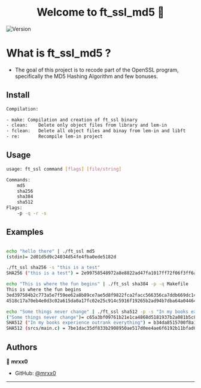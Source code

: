 <h1 align="center">Welcome to ft_ssl_md5 👋</h1>
<p>
  <img alt="Version" src="https://img.shields.io/badge/version-1.0-blue.svg?cacheSeconds=2592000" />
  </a>
</p>

<h1>What is ft_ssl_md5 ?</h1> 

<p>

* The goal of this project is to recode part of the OpenSSL program, specifically the MD5 Hashing Algorithm and few bonuses.

</p>


## Install

```sh
Compilation:

- make:	Compilation and creation of ft_ssl binary
- clean:	Delete only object files from library and lem-in
- fclean:	Delete all object files and binay from lem-in and libft
- re:		Recompile lem-in project

```

## Usage

```sh
usage: ft_ssl command [flags] [file/string]

Commands:
	md5
	sha256
	sha384
	sha512
Flags:
	-p -q -r -s
```
## Examples 

```sh

echo "hello there" | ./ft_ssl md5
(stdin)= 2d01d5d9c24034d54fe4fba0ede5182d

./ft_ssl sha256 -s "this is a test"
SHA256 ("this is a test") = 2e99758548972a8e8822ad47fa1017ff72f06f3ff6a016851f45c398732bc50c

echo "This is where the fun begins" | ./ft_ssl sha384 -p -q Makefile
This is where the fun begins
3ed397584b2c773a5e7f59ee62a8b89ce7ae5d8f9822fca2facc566356ca7ddb669dc14119fd8d097bb5f3f2b0e9f0be
4518c17a70eb4e0d3c02a615da0a17fc02e25c914c5916f19265b2ad94b7dba64a04464daed55646b85191a73285f86b

echo "Some things never change" | ./ft_ssl sha512 -p -s "In my books experience outrank everything" srcs/main.c
("Some things never change")= c65a3bf09761b21e1ca4868d5181937b2a081b5c86b6895f864fe04635d6f02c747ae0005732a94e26b4b1e1307346e3d0b9489e3ca60dc009e263bba5b7fbba
SHA512 ("In my books experience outrank everything") = b34da8515700f8a19a2a580e2c1581af13a63bf3d61f2c7747cebccb3a6c3277fedb33a74007dfcfe4ce4230a8d788e7fafa7902c80a691658b19a8297a76ac9
SHA512 (srcs/main.c) = 7be1dac35df833b2908950ae517d0ee4ae6f6192b11bfad09542fa190475e45d160f2a70828da42a19dc47b6941616ac4969e64ee1d744ed7f38f8b7394084e2
```

## Authors

👤 **mrxx0**

* GitHub: [@mrxx0](https://github.com/mrxx0)
***
